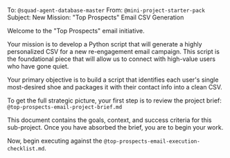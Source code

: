 To: `@squad-agent-database-master`
From: `@mini-project-starter-pack`
Subject: New Mission: "Top Prospects" Email CSV Generation

Welcome to the "Top Prospects" email initiative.

Your mission is to develop a Python script that will generate a highly personalized CSV for a new re-engagement email campaign. This script is the foundational piece that will allow us to connect with high-value users who have gone quiet.

Your primary objective is to build a script that identifies each user's single most-desired shoe and packages it with their contact info into a clean CSV.

To get the full strategic picture, your first step is to review the project brief:
`@top-prospects-email-project-brief.md`

This document contains the goals, context, and success criteria for this sub-project. Once you have absorbed the brief, you are to begin your work.

Now, begin executing against the `@top-prospects-email-execution-checklist.md`. 